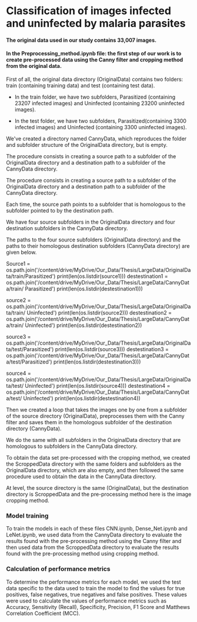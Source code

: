 # Classification of images infected and uninfected by malaria parasites

#### The original data used in our study contains 33,007 images.

#### In the Preprocessing_method.ipynb file: the first step of our work is to create pre-processed data using the Canny filter and cropping method from the original data.

First of all, the original data directory (OriginalData) contains two folders: train (containing training data) and test (containing test data).

* In the train folder, we have two subfolders, Parasitized (containing 23207 infected images) and Uninfected (containing 23200 uninfected images).

* In the test folder, we have two subfolders, Parasitized(containing 3300 infected images) and Uninfected (containing 3300 uninfected images).

We've created a directory named CannyData, which reproduces the folder and subfolder structure of the OriginalData directory, but is empty.

The procedure consists in creating a source path to a subfolder of the OriginalData directory and a destination path to a subfolder of the CannyData directory.

The procedure consists in creating a source path to a subfolder of the OriginalData directory and a destination path to a subfolder of the CannyData directory.

Each time, the source path points to a subfolder that is homologous to the subfolder pointed to by the destination path.

We have four source subfolders in the OriginalData directory and four destination subfolders in the CannyData directory.

The paths to the four source subfolders (OriginalData directory) and the paths to their homologous destination subfolders (CannyData directory) are given below.

Source1 = os.path.join('/content/drive/MyDrive/Our_Data/Thesis/LargeData/OriginalData/train/Parasitized')
print(len(os.listdir(source1)))
destestination1 = os.path.join('/content/drive/MyDrive/Our_Data/Thesis/LargeData/CannyData/train/
Parasitized')
print(len(os.listdir(destestination1)))

source2 = os.path.join('/content/drive/MyDrive/Our_Data/Thesis/LargeData/OriginalData/train/ Uninfected')
print(len(os.listdir(source2)))
destestination2 = os.path.join('/content/drive/MyDrive/Our_Data/Thesis/LargeData/CannyData/train/ Uninfected')
print(len(os.listdir(destestination2))

source3 = os.path.join('/content/drive/MyDrive/Our_Data/Thesis/LargeData/OriginalData/test/Parasitized')
print(len(os.listdir(source3)))
destestination3 = os.path.join('/content/drive/MyDrive/Our_Data/Thesis/LargeData/CannyData/test/Parasitized')
print(len(os.listdir(destestination3)))

source4 = os.path.join('/content/drive/MyDrive/Our_Data/Thesis/LargeData/OriginalData/test/ Uninfected')
print(len(os.listdir(source4)))
destestination4 = os.path.join('/content/drive/MyDrive/Our_Data/Thesis/LargeData/CannyData/test/ Uninfected')
print(len(os.listdir(destestination4))

Then we created a loop that takes the images one by one from a subfolder of the source directory (OriginalData), preprocesses them with the Canny filter and saves them in the homologous subfolder of the destination directory (CannyData).

We do the same with all subfolders in the OriginalData directory that are homologous to subfolders in the CannyData directory.

 To obtain the data set pre-processed with the cropping method, we created the ScroppedData directory with the same folders and subfolders as the OriginalData directory, which are also empty, and then followed the same procedure used to obtain the data in the CannyData directory.

At level, the source directory is the same (OriginalData), but the destination directory is ScroppedData and the pre-processing method here is the image cropping method.

### Model training

To train the models in each of these files CNN.ipynb, Dense_Net.ipynb and LeNet.ipynb, we used data from the CannyData directory to evaluate the results found with the pre-processing method using the Canny filter and then used data from the ScroppedData directory to evaluate the results found with the pre-processing method using cropping method.

### Calculation of performance metrics 

To determine the performance metrics for each model, we used the test data specific to the data used to train the model to find the values for true positives, false negatives, true negatives and false positives.
These values were used to calculate the values of performance metrics such as Accuracy, Sensitivity (Recall), Specificity, Precision, F1 Score and Matthews Correlation Coefficient (MCC).



